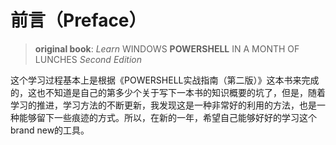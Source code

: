 # 前言（Preface）
> **original book**: *Learn* WINDOWS **POWERSHELL** IN A MONTH OF LUNCHES *Second Edition*

这个学习过程基本上是根据《POWERSHELL实战指南（第二版）》这本书来完成的，这也不知道是自己的第多少个关于写下一本书的知识概要的坑了，但是，随着学习的推进，学习方法的不断更新，我发现这是一种非常好的利用的方法，也是一种能够留下一些痕迹的方式。所以，在新的一年，希望自己能够好好的学习这个brand new的工具。
